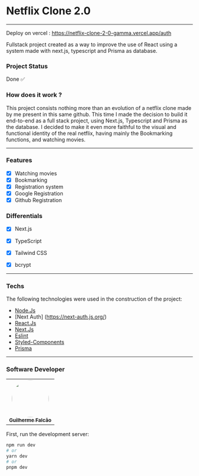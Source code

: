 # Netflix Clone 2.0

---

Deploy on vercel : https://netflix-clone-2-0-gamma.vercel.app/auth

Fullstack project created as a way to improve the use of React using a system made with next.js, typescript and Prisma as database.

### Project Status

Done  ✅

### How does it work ? 

This project consists nothing more than an evolution of a netflix clone made by me present in this same github. This time I made the decision to build it end-to-end as a full stack project, using Next.js, Typescript and Prisma as the database. I decided to make it even more faithful to the visual and functional identity of the real netflix, having mainly the Bookmarking functions, and watching movies.

---

### Features

- [x] Watching movies
- [x] Bookmarking
- [x] Registration system
- [x] Google Registration
- [x] Github Registration

### Differentials

- [x] Next.js
- [x] TypeScript
- [x] Tailwind CSS
- [x] bcrypt


---

### Techs

The following technologies were used in the construction of the project:

- [Node.Js](https://nodejs.org/en/)
- [Next Auth] (https://next-auth.js.org/)
- [React.Js](https://pt-br.reactjs.org/)
- [Next.Js](https://nextjs.org/)
- [Eslint](https://eslint.org/)
- [Styled-Components](https://tailwindcss.com/)
- [Prisma](https://www.prisma.io/)

---

### Software Developer

<table>
  <tr>
    <td align="center"><a href="https://github.com/guilhermefcs7"><img style="border-radius: 50%;" src="https://avatars.githubusercontent.com/u/79313483?v=4" width="100px;" alt=""/><br /><sub><b>Guilherme Falcão</b></sub></a><br /></td>
  </tr>
</table>

First, run the development server:

```bash
npm run dev
# or
yarn dev
# or
pnpm dev
```
